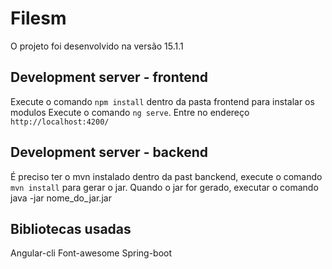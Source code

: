 # Filesm

O projeto foi desenvolvido na versão 15.1.1

## Development server - frontend

Execute o comando `npm install` dentro da pasta frontend para instalar os modulos
Execute o comando `ng serve`. Entre no endereço `http://localhost:4200/`

## Development server - backend

É preciso ter o mvn instalado
dentro da past banckend, execute o comando `mvn install` para gerar o jar.
Quando o jar for gerado, executar o comando java -jar nome_do_jar.jar

## Bibliotecas usadas

Angular-cli
Font-awesome
Spring-boot



